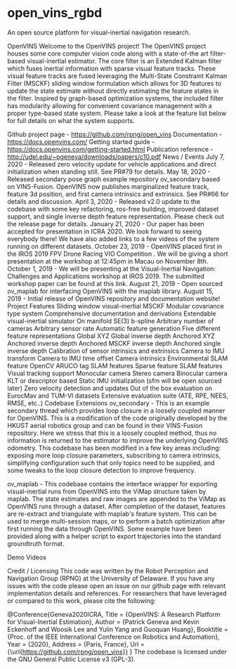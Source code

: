# open_vins_rgbd
An open source platform for visual-inertial navigation research.





OpenVINS
Welcome to the OpenVINS project! The OpenVINS project houses some core computer vision code along with a state-of-the art filter-based visual-inertial estimator. The core filter is an Extended Kalman filter which fuses inertial information with sparse visual feature tracks. These visual feature tracks are fused leveraging the Multi-State Constraint Kalman Filter (MSCKF) sliding window formulation which allows for 3D features to update the state estimate without directly estimating the feature states in the filter. Inspired by graph-based optimization systems, the included filter has modularity allowing for convenient covariance management with a proper type-based state system. Please take a look at the feature list below for full details on what the system supports.

Github project page - https://github.com/rpng/open_vins
Documentation - https://docs.openvins.com/
Getting started guide - https://docs.openvins.com/getting-started.html
Publication reference - http://udel.edu/~pgeneva/downloads/papers/c10.pdf
News / Events
July 7, 2020 - Released zero velocity update for vehicle applications and direct initialization when standing still. See PR#79 for details.
May 18, 2020 - Released secondary pose graph example repository ov_secondary based on VINS-Fusion. OpenVINS now publishes marginalized feature track, feature 3d position, and first camera intrinsics and extrinsics. See PR#66 for details and discussion.
April 3, 2020 - Released v2.0 update to the codebase with some key refactoring, ros-free building, improved dataset support, and single inverse depth feature representation. Please check out the release page for details.
January 21, 2020 - Our paper has been accepted for presentation in ICRA 2020. We look forward to seeing everybody there! We have also added links to a few videos of the system running on different datasets.
October 23, 2019 - OpenVINS placed first in the IROS 2019 FPV Drone Racing VIO Competition . We will be giving a short presentation at the workshop at 12:45pm in Macau on November 8th.
October 1, 2019 - We will be presenting at the Visual-Inertial Navigation: Challenges and Applications workshop at IROS 2019. The submitted workshop paper can be found at this link.
August 21, 2019 - Open sourced ov_maplab for interfacing OpenVINS with the maplab library.
August 15, 2019 - Initial release of OpenVINS repository and documentation website!
Project Features
Sliding window visual-inertial MSCKF
Modular covariance type system
Comprehensive documentation and derivations
Extendable visual-inertial simulator
On manifold SE(3) b-spline
Arbitrary number of cameras
Arbitrary sensor rate
Automatic feature generation
Five different feature representations
Global XYZ
Global inverse depth
Anchored XYZ
Anchored inverse depth
Anchored MSCKF inverse depth
Anchored single inverse depth
Calibration of sensor intrinsics and extrinsics
Camera to IMU transform
Camera to IMU time offset
Camera intrinsics
Environmental SLAM feature
OpenCV ARUCO tag SLAM features
Sparse feature SLAM features
Visual tracking support
Monocular camera
Stereo camera
Binocular camera
KLT or descriptor based
Static IMU initialization (sfm will be open sourced later)
Zero velocity detection and updates
Out of the box evaluation on EurocMav and TUM-VI datasets
Extensive evaluation suite (ATE, RPE, NEES, RMSE, etc..)
Codebase Extensions
ov_secondary - This is an example secondary thread which provides loop closure in a loosely coupled manner for OpenVINS. This is a modification of the code originally developed by the HKUST aerial robotics group and can be found in their VINS-Fusion repository. Here we stress that this is a loosely coupled method, thus no information is returned to the estimator to improve the underlying OpenVINS odometry. This codebase has been modified in a few key areas including: exposing more loop closure parameters, subscribing to camera intrinsics, simplifying configuration such that only topics need to be supplied, and some tweaks to the loop closure detection to improve frequency.

ov_maplab - This codebase contains the interface wrapper for exporting visual-inertial runs from OpenVINS into the ViMap structure taken by maplab. The state estimates and raw images are appended to the ViMap as OpenVINS runs through a dataset. After completion of the dataset, features are re-extract and triangulate with maplab's feature system. This can be used to merge multi-session maps, or to perform a batch optimization after first running the data through OpenVINS. Some example have been provided along with a helper script to export trajectories into the standard groundtruth format.

Demo Videos
   

  

Credit / Licensing
This code was written by the Robot Perception and Navigation Group (RPNG) at the University of Delaware. If you have any issues with the code please open an issue on our github page with relevant implementation details and references. For researchers that have leveraged or compared to this work, please cite the following:

@Conference{Geneva2020ICRA,
  Title      = {OpenVINS: A Research Platform for Visual-Inertial Estimation},
  Author     = {Patrick Geneva and Kevin Eckenhoff and Woosik Lee and Yulin Yang and Guoquan Huang},
  Booktitle  = {Proc. of the IEEE International Conference on Robotics and Automation},
  Year       = {2020},
  Address    = {Paris, France},
  Url        = {\url{https://github.com/rpng/open_vins}}
}
The codebase is licensed under the GNU General Public License v3 (GPL-3).
